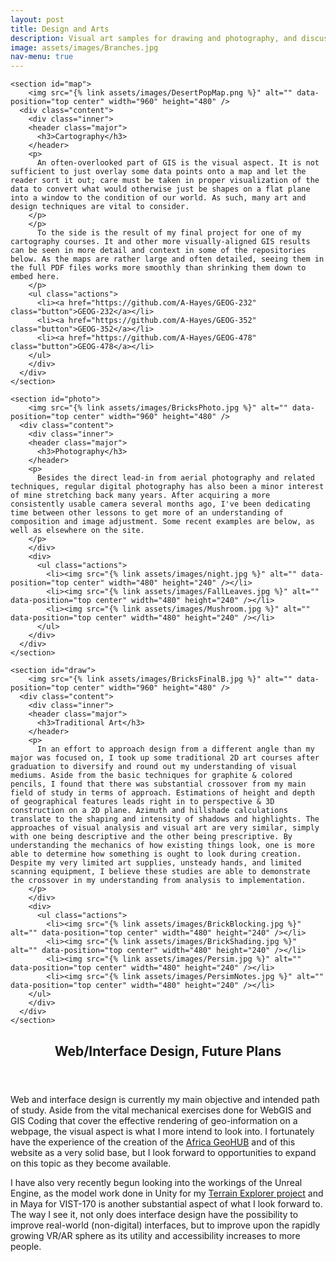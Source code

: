 ```yaml
---
layout: post
title: Design and Arts
description: Visual art samples for drawing and photography, and discussions on experience in other mediums.
image: assets/images/Branches.jpg
nav-menu: true
---
```


<style>
	img {
    max-width: 100%;
    object-fit: contain;
	}
</style>

<div id="main">

  <section id="items" class="spotlights">
  
    <section id="map">
        <img src="{% link assets/images/DesertPopMap.png %}" alt="" data-position="top center" width="960" height="480" />
      <div class="content">
        <div class="inner">
        <header class="major">
          <h3>Cartography</h3>
        </header>
        <p>
          An often-overlooked part of GIS is the visual aspect. It is not sufficient to just overlay some data points onto a map and let the reader sort it out; care must be taken in proper visualization of the data to convert what would otherwise just be shapes on a flat plane into a window to the condition of our world. As such, many art and design techniques are vital to consider. 
        </p>
        </p>
          To the side is the result of my final project for one of my cartography courses. It and other more visually-aligned GIS results can be seen in more detail and context in some of the repositories below. As the maps are rather large and often detailed, seeing them in the full PDF files works more smoothly than shrinking them down to embed here. 
        </p>
        <ul class="actions">
          <li><a href="https://github.com/A-Hayes/GEOG-232" class="button">GEOG-232</a></li>
          <li><a href="https://github.com/A-Hayes/GEOG-352" class="button">GEOG-352</a></li>
          <li><a href="https://github.com/A-Hayes/GEOG-478" class="button">GEOG-478</a></li>
        </ul>
        </div>
      </div>
    </section>
    
    <section id="photo">
        <img src="{% link assets/images/BricksPhoto.jpg %}" alt="" data-position="top center" width="960" height="480" />
      <div class="content">
        <div class="inner">
        <header class="major">
          <h3>Photography</h3>
        </header>
        <p>
          Besides the direct lead-in from aerial photography and related techniques, regular digital photography has also been a minor interest of mine stretching back many years. After acquiring a more consistently usable camera several months ago, I've been dedicating time between other lessons to get more of an understanding of composition and image adjustment. Some recent examples are below, as well as elsewhere on the site. 
        </p>
        </div>
        <div>
          <ul class="actions">
            <li><img src="{% link assets/images/night.jpg %}" alt="" data-position="top center" width="480" height="240" /></li>
            <li><img src="{% link assets/images/FallLeaves.jpg %}" alt="" data-position="top center" width="480" height="240" /></li>
            <li><img src="{% link assets/images/Mushroom.jpg %}" alt="" data-position="top center" width="480" height="240" /></li>
          </ul>
        </div>
      </div>
    </section>
    
    <section id="draw">
        <img src="{% link assets/images/BricksFinalB.jpg %}" alt="" data-position="top center" width="960" height="480" />
      <div class="content">
        <div class="inner">
        <header class="major">
          <h3>Traditional Art</h3>
        </header>
        <p>
          In an effort to approach design from a different angle than my major was focused on, I took up some traditional 2D art courses after graduation to diversify and round out my understanding of visual mediums. Aside from the basic techniques for graphite & colored pencils, I found that there was substantial crossover from my main field of study in terms of approach. Estimations of height and depth of geographical features leads right in to perspective & 3D construction on a 2D plane. Azimuth and hillshade calculations translate to the shaping and intensity of shadows and highlights. The approaches of visual analysis and visual art are very similar, simply with one being descriptive and the other being prescriptive. By understanding the mechanics of how existing things look, one is more able to determine how something is ought to look during creation. Despite my very limited art supplies, unsteady hands, and limited scanning equipment, I believe these studies are able to demonstrate the crossover in my understanding from analysis to implementation. 
        </p>
        </div>
        <div>
          <ul class="actions">
            <li><img src="{% link assets/images/BrickBlocking.jpg %}" alt="" data-position="top center" width="480" height="240" /></li>
            <li><img src="{% link assets/images/BrickShading.jpg %}" alt="" data-position="top center" width="480" height="240" /></li>
            <li><img src="{% link assets/images/Persim.jpg %}" alt="" data-position="top center" width="480" height="240" /></li>
            <li><img src="{% link assets/images/PersimNotes.jpg %}" alt="" data-position="top center" width="480" height="240" /></li>
        </ul>
        </div>
      </div>
    </section>
  
  </section>
  
  <section id="webinter">
    <div class="inner">
      <header class="major">
        <h2>Web/Interface Design, Future Plans</h2>
      </header>
      <p>
        Web and interface design is currently my main objective and intended path of study. Aside from the vital mechanical exercises done for WebGIS and GIS Coding that cover the effective rendering of geo-information on a webpage, the visual aspect is what I more intend to look into. I fortunately have the experience of the creation of the <a href="https://a-hayes.github.io/GISTech.html#geohub">Africa GeoHUB</a> and of this website as a very solid base, but I look forward to opportunities to expand on this topic as they become available.
      </p>
      <p>
        I have also very recently begun looking into the workings of the Unreal Engine, as the model work done in Unity for my <a href="https://a-hayes.github.io/GISTech.html#bridge">Terrain Explorer project</a> and in Maya for VIST-170 is another substantial aspect of what I look forward to. The way I see it, not only does interface design have the possibility to improve real-world (non-digital) interfaces, but to improve upon the rapidly growing VR/AR sphere as its utility and accessibility increases to more people. 
      </p>
    </div>
  </section>
  
</div>
